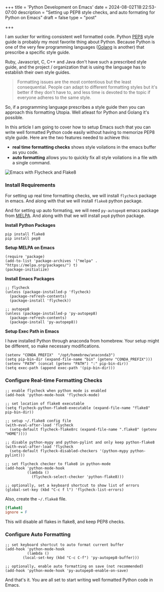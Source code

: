 +++
title = 'Python Development on Emacs'
date = 2024-08-02T18:22:53-07:00
description = "Setting up PEP8 style checks, and auto formating for Python on Emacs"
draft = false
type = "post"


+++

I am sucker for writing consistent well formatted code. Python [PEP8](https://peps.python.org/pep-0008/) style guide is probably my most favorite thing about Python. Because Python is one of the very few programming languages ([Golang](https://go.dev/doc/effective_go#formatting) is another) that prescribe a specific style guide.

Ruby, Javascript, C, C++ and Java don't have such a prescribed style guide, and the project / organization that is using the language has to establish their own style guides.

> Formatting issues are the most contentious but the least consequential. People can adapt to different formatting styles but it's better if they don't have to, and less time is devoted to the topic if everyone adheres to the same style.

So, if a programming language prescribes a style guide then you can approach this formatting Utopia. Well atleast for Python and Golang it's possible.

In this article I am going to cover how to setup Emacs such that you can write well formatted Python code easily without having to memorize PEP8 style guide. Here are the two features needed to achieve this:

- **real time formatting checks** shows style voilations in the emacs buffer as you code.
- **auto formatting** allows you to quickly fix all style voilations in a file with a single command.

![Emacs with Flycheck and Flake8](/posts/images/linting-in-python/emacs-flycheck-flake8.png)

### Install Requirements

For setting up real time formatting checks, we will install `flycheck` package in emacs. And along with that we will install `flake8` python package.

And for setting up auto formating, we will need `py-autopep8` emacs package from [MELPA](https://melpa.org/#/py-autopep8). And along with that we will install `pep8` python package.


**Install Python Packages**

```shell
pip install flake8
pip install pep8
```

**Setup MELPA on Emacs**

```elisp
(require 'package)
(add-to-list 'package-archives '("melpa" . "https://melpa.org/packages/") t)
(package-initialize)
```

**Install Emacs Packages**

```elisp
;; flycheck
(unless (package-installed-p 'flycheck)
  (package-refresh-contents)
  (package-install 'flycheck))

;; autopep8
(unless (package-installed-p 'py-autopep8)
  (package-refresh-contents)
  (package-install 'py-autopep8))
```

**Setup Exec Path in Emacs**

I have installed Python through anaconda from homebrew. Your setup might be different, so make necessary modifications.

```elisp
(setenv "CONDA_PREFIX"  "/opt/homebrew/anaconda3")
(setq pip-bin-dir (expand-file-name "bin" (getenv "CONDA_PREFIX")))
(setenv "PATH" (concat (getenv "PATH") ":" pip-bin-dir))
(setq exec-path (append exec-path '(pip-bin-dir)))
```

### Configure Real-time Formatting Checks

```elisp
;; enable flycheck when python mode is enabled
(add-hook 'python-mode-hook 'flycheck-mode)

;; set location of flake8 executable
(setq flycheck-python-flake8-executable (expand-file-name "flake8" pip-bin-dir))

;; setup ~/.flake8 config file
(with-eval-after-load 'flycheck
  (setq-default flycheck-flake8rc (expand-file-name ".flake8" (getenv "HOME"))))

;; disable python-mypy and python-pylint and only keep python-flake8
(with-eval-after-load 'flycheck
  (setq-default flycheck-disabled-checkers '(python-mypy python-pylint)))

;; set flycheck checker to flake8 in python-mode
(add-hook 'python-mode-hook
          (lambda ()
            (flycheck-select-checker 'python-flake8)))

;; optionally, set a keyboard shortcut to show list of errors
(global-set-key (kbd "C-c f l") 'flycheck-list-errors)
```

Also, create the `~/.flake8` file.
```ini
[flake8]
ignore = F
```

This will disable all flakes in flake8, and keep PEP8 checks.

### Configure Auto Formatting

```elisp
;; set keyboard shortcut to auto format current buffer
(add-hook 'python-mode-hook
          (lambda ()
	    (local-set-key (kbd "C-c C-f") 'py-autopep8-buffer)))

;; optionally, enable auto formatting on save (not recommended)
(add-hook 'python-mode-hook 'py-autopep8-enable-on-save)
```

And that's it. You are all set to start writing well formatted Python code in Emacs.
